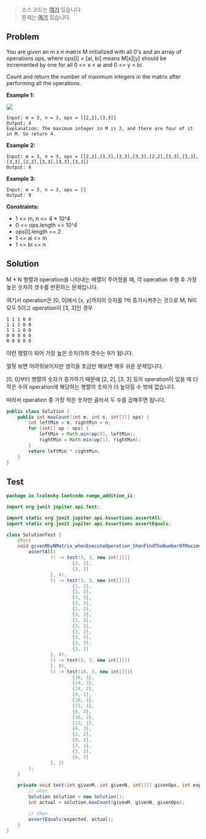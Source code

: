 > 소스 코드는 [여기](https://github.com/lcalmsky/leetcode/blob/master/src/main/java/io/lcalmsky/leetcode/range_addition_ii/Solution.java) 있습니다.  
> 문제는 [여기](https://leetcode.com/explore/challenge/card/august-leetcoding-challenge-2021/617/week-5-august-29th-august-31st/3957/) 있습니다.  

## Problem
You are given an m x n matrix M initialized with all 0's and an array of operations ops, where ops[i] = [ai, bi] means M[x][y] should be incremented by one for all 0 <= x < ai and 0 <= y < bi.

Count and return the number of maximum integers in the matrix after performing all the operations.

**Example 1:**

![](https://assets.leetcode.com/uploads/2020/10/02/ex1.jpg)

```text
Input: m = 3, n = 3, ops = [[2,2],[3,3]]
Output: 4
Explanation: The maximum integer in M is 2, and there are four of it in M. So return 4.
```

**Example 2:**

```text
Input: m = 3, n = 3, ops = [[2,2],[3,3],[3,3],[3,3],[2,2],[3,3],[3,3],[3,3],[2,2],[3,3],[3,3],[3,3]]
Output: 4
```

**Example 3:**

```
Input: m = 3, n = 3, ops = []
Output: 9
```

**Constraints:**

* 1 <= m, n <= 4 * 10^4
* 0 <= ops.length <= 10^4
* ops[i].length == 2
* 1 <= ai <= m
* 1 <= bi <= n

## Solution

M * N 행렬과 operation을 나타내는 배열이 주어졌을 때, 각 operation 수행 후 가장 높은 숫자의 갯수를 반환하는 문제입니다.

여기서 operation은 [0, 0]에서 [x, y]까지의 숫자를 1씩 증가시켜주는 것으로 M, N이 모두 5이고 operation이 [3, 3]인 경우

```text
1 1 1 0 0
1 1 1 0 0
1 1 1 0 0
0 0 0 0 0
0 0 0 0 0
```

이런 행렬이 되어 가장 높은 숫자(1)의 갯수는 9가 됩니다.

얼핏 보면 어려워보이지만 생각을 조금만 해보면 매우 쉬운 문제입니다.

[0, 0]부터 행렬의 숫자가 증가하기 때문에 [2, 2], [3, 3] 등의 operation이 있을 때 더 작은 수의 operation에 해당하는 행렬의 숫자가 더 높아질 수 밖에 없습니다.

따라서 operation 중 가장 작은 숫자만 골라서 두 수를 곱해주면 됩니다.

```java
public class Solution {
    public int maxCount(int m, int n, int[][] ops) {
        int leftMin = m, rightMin = n;
        for (int[] op : ops) {
            leftMin = Math.min(op[0], leftMin);
            rightMin = Math.min(op[1], rightMin);
        }
        return leftMin * rightMin;
    }
}
```

## Test

```java
package io.lcalmsky.leetcode.range_addition_ii;

import org.junit.jupiter.api.Test;

import static org.junit.jupiter.api.Assertions.assertAll;
import static org.junit.jupiter.api.Assertions.assertEquals;

class SolutionTest {
    @Test
    void givenMbyNMatrix_whenExecuteOperation_thenFindTheNumberOfMaximumIntegers() {
        assertAll(
                () -> test(3, 3, new int[][]{
                        {2, 2},
                        {3, 3}
                }, 4),
                () -> test(3, 3, new int[][]{
                        {2, 2},
                        {3, 3},
                        {3, 3},
                        {3, 3},
                        {2, 2},
                        {3, 3},
                        {3, 3},
                        {3, 3},
                        {2, 2},
                        {3, 3},
                        {3, 3},
                        {3, 3}
                }, 4),
                () -> test(3, 3, new int[][]{
                }, 9),
                () -> test(18, 3, new int[][]{
                        {16, 1},
                        {14, 3},
                        {14, 2},
                        {4, 1},
                        {10, 1},
                        {11, 1},
                        {8, 3},
                        {16, 2},
                        {13, 1},
                        {8, 3},
                        {2, 2},
                        {9, 1},
                        {3, 1},
                        {2, 2},
                        {6, 3}
                }, 2)
        );
    }

    private void test(int givenM, int givenN, int[][] givenOps, int expected) {
        // when
        Solution solution = new Solution();
        int actual = solution.maxCount(givenM, givenN, givenOps);

        // then
        assertEquals(expected, actual);
    }
}
```